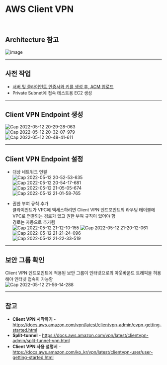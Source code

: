 # AWS Client VPN

<br/>

## Architecture 참고
![image](https://user-images.githubusercontent.com/46125158/167408967-c4cf7081-de67-4349-bc6c-7f6e74e5adcf.png)

<hr>

## 사전 작업
- [서버 및 클라이언트 인증서와 키를 생성 후, ACM 업로드](https://github.com/kva231/AWS-Tech-Note/blob/master/Security%2C%20Identity%2C%20%26%20Compliance/AWS%20Certificate%20Manager/%EC%84%9C%EB%B2%84%20%EB%B0%8F%20%ED%81%B4%EB%9D%BC%EC%9D%B4%EC%96%B8%ED%8A%B8%20%EC%9D%B8%EC%A6%9D%EC%84%9C%EC%99%80%20%ED%82%A4%EB%A5%BC%20%EC%83%9D%EC%84%B1%20%ED%9B%84%2C%20ACM%20%EC%97%85%EB%A1%9C%EB%93%9C.md)
- Private Subnet에 접속 테스트용 EC2 생성

<hr>

## Client VPN Endpoint 생성
![Cap 2022-05-12 20-29-28-063](https://user-images.githubusercontent.com/46125158/168066709-2908e74f-ebfd-4e67-b8ea-57c5f5afcf1b.png)  
![Cap 2022-05-12 20-32-07-979](https://user-images.githubusercontent.com/46125158/168068008-59cc4093-cd9a-4ab0-a509-76c75ada135c.png)  
![Cap 2022-05-12 20-48-41-611](https://user-images.githubusercontent.com/46125158/168068363-71df11e3-2686-44f2-acdc-af9ab0b95456.png)

<hr>

## Client VPN Endpoint 설정
- 대상 네트워크 연결  
  ![Cap 2022-05-12 20-52-53-635](https://user-images.githubusercontent.com/46125158/168070088-0a243586-6d79-4fb3-8b52-5c99d784753c.png)  
  ![Cap 2022-05-12 20-54-17-681](https://user-images.githubusercontent.com/46125158/168070102-8bdf5069-266d-4d83-bef1-9fb03278124f.png)  
  ![Cap 2022-05-12 21-05-05-674](https://user-images.githubusercontent.com/46125158/168075999-b96968e9-57b7-45a4-a16a-26338011b077.png)  
  ![Cap 2022-05-12 21-01-58-765](https://user-images.githubusercontent.com/46125158/168070341-2a1ff467-53c7-4a74-aacf-e980393b5a48.png)  

- 권한 부여 규칙 추가  
  클라이언트가 VPC에 액세스하려면 Client VPN 엔드포인트의 라우팅 테이블에 VPC로 연결되는 경로가 있고 권한 부여 규칙이 있어야 함  
  경로는 자동으로 추가됨  
  ![Cap 2022-05-12 21-12-10-155](https://user-images.githubusercontent.com/46125158/168075349-0c029fa3-3615-4c80-8fbd-80adec96694c.png)
  ![Cap 2022-05-12 21-20-12-061](https://user-images.githubusercontent.com/46125158/168073787-941ffc91-0f6a-4d69-8bac-bcaf3ba597ff.png)  
  ![Cap 2022-05-12 21-21-24-096](https://user-images.githubusercontent.com/46125158/168075666-4c6e79b2-a563-4417-a82f-7b0e1c4a20e2.png)  
  ![Cap 2022-05-12 21-22-33-519](https://user-images.githubusercontent.com/46125158/168075773-af68c11d-35cd-452d-ab17-6813f17d3b10.png)

<hr>

## 보안 그룹 확인
Client VPN 엔드포인트에 적용된 보안 그룹이 인터넷으로의 아웃바운드 트래픽을 허용해야 인터넷 접속이 가능함  
![Cap 2022-05-12 21-56-14-288](https://user-images.githubusercontent.com/46125158/168079827-73210ae6-3c6c-4da4-8a41-50c66f7ca178.png)

<hr>

## 

## 참고
- **Client VPN 시작하기** - https://docs.aws.amazon.com/vpn/latest/clientvpn-admin/cvpn-getting-started.html
- **Split-tunnel** - https://docs.aws.amazon.com/vpn/latest/clientvpn-admin/split-tunnel-vpn.html
- **Client VPN 사용 설명서** - https://docs.aws.amazon.com/ko_kr/vpn/latest/clientvpn-user/user-getting-started.html
